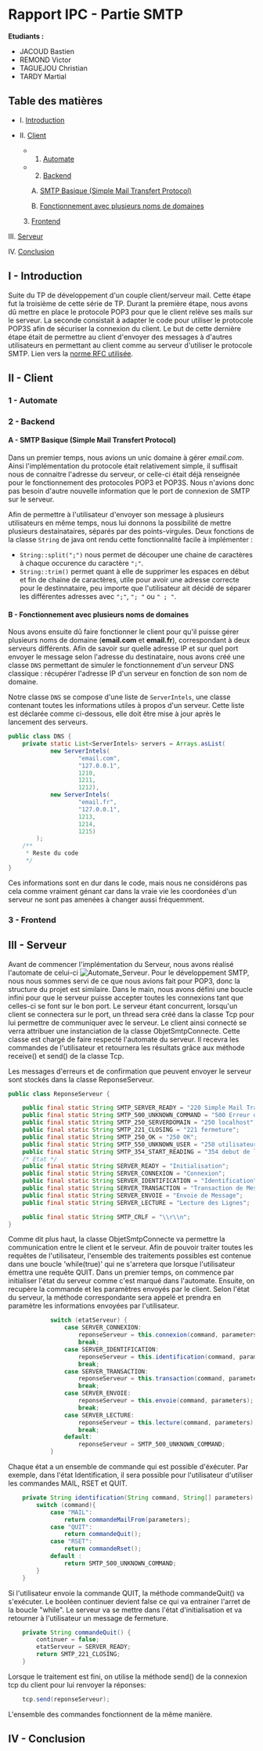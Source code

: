 # Rapport IPC - Partie SMTP <a name="" />

**Etudiants :**
*  JACOUD Bastien
*  REMOND Victor
*  TAGUEJOU Christian
*  TARDY Martial

[RFC]: https://tools.ietf.org/html/rfc5321

## Table des matières
  * I. [Introduction](#I)
  * II. [Client](#II)
    * 1. [Automate](#II1)
    * 2. [Backend](#II2)

		A. [SMTP Basique (Simple Mail Transfert Protocol)](#II2A)

		B. [Fonctionnement avec plusieurs noms de domaines](#II2B)

	3. [Frontend](#II3)

III. [Serveur](#III)

IV. [Conclusion](#IV)

## I - Introduction<a name="I" />
Suite du TP de développement d'un couple client/serveur mail.
Cette étape fut la troisième de cette série de TP.
Durant la première étape, nous avons dû mettre en place le protocole POP3 pour que le client relève ses mails sur le serveur.
La seconde consistait à adapter le code pour utiliser le protocole POP3S afin de sécuriser la connexion du client.
Le but de cette dernière étape était de permettre au client d'envoyer des messages à d'autres utilisateurs en permettant au client comme au serveur d'utiliser le protocole SMTP.
Lien vers la [norme RFC utilisée][RFC].

## II - Client <a name="II" />

### 1 - Automate <a name="II1" />

### 2 - Backend <a name="II2" />

#### A - SMTP Basique (Simple Mail Transfert Protocol) <a name="II2A" />
Dans un premier temps, nous avions un unic domaine à gérer *email.com*.
Ainsi l'implémentation du protocole était relativement simple, il suffisait nous de connaitre l'adresse du serveur, or celle-ci était déjà renseignée pour le fonctionnement des protocoles POP3 et POP3S. 
Nous n'avions donc pas besoin d'autre nouvelle information que le port de connexion de SMTP sur le serveur.

Afin de permettre à l'utilisateur d'envoyer son message à plusieurs utilisateurs en même temps, nous lui donnons la possibilité de mettre plusieurs destainataires, séparés par des points-virgules.
Deux fonctions de la classe ```String``` de java ont rendu cette fonctionnalité facile à implémenter :
*  ```String::split(";")``` nous permet de découper une chaine de caractères à chaque occurence du caractère ```";"```.
*  ```String::trim()``` permet quant à elle de supprimer les espaces en début et fin de chaine de caractères, utile pour avoir une adresse correcte pour le destinnataire, peu importe que l'utilisateur ait décidé de séparer les différentes adresses avec ```";"```, ```"; "``` ou ```" ; "```.

#### B - Fonctionnement avec plusieurs noms de domaines <a name="II2B" />
Nous avons ensuite dû faire fonctionner le client pour qu'il puisse gérer plusieurs noms de domaine (**email.com** et **email.fr**), correspondant à deux serveurs différents.
Afin de savoir sur quelle adresse IP et sur quel port envoyer le message selon l'adresse du destinataire, nous avons créé une classe ```DNS``` permettant de simuler le fonctionnement d'un serveur DNS classique : récupérer l'adresse IP d'un serveur en fonction de son nom de domaine.

Notre classe ```DNS``` se compose d'une liste de ```ServerIntels```, une classe contenant toutes les informations utiles à propos d'un serveur.
Cette liste est déclarée comme ci-dessous, elle doit être mise à jour après le lancement des serveurs.
```java
public class DNS {
	private static List<ServerIntels> servers = Arrays.asList(
			new ServerIntels(
					"email.com",
					"127.0.0.1",
					1210,
					1211,
					1212),
			new ServerIntels(
					"email.fr",
					"127.0.0.1",
					1213,
					1214,
					1215)
		);
	/**
	 * Reste du code
	 */
}
```
Ces informations sont en dur dans le code, mais nous ne considérons pas cela comme vraiment génant car dans la vraie vie les coordonées d'un serveur ne sont pas amenées à changer aussi fréquemment.

### 3 - Frontend <a name="II3" />


## III - Serveur <a name="III" />
Avant de commencer l'implémentation du Serveur, nous avons réalisé l'automate de celui-ci 
![Automate_Serveur](https://raw.githubusercontent.com/Elomidas/POP3/Serveur/images/Automate-serveur.png).
Pour le développement SMTP, nous nous sommes servi de ce que nous avions fait pour POP3, donc la structure du projet est similaire.
Dans le main, nous avons défini une boucle infini pour que le serveur puisse accepter toutes les connexions tant que celles-ci se font sur le bon port. Le serveur étant concurrent, lorsqu'un client se connectera sur le port, un thread sera créé dans la classe Tcp pour lui permettre de communiquer avec le serveur.
Le client ainsi connecté se verra attribuer une instanciation de la classe ObjetSmtpConnecte. Cette classe est chargé de faire respecté l'automate du serveur. Il recevra les commandes de l'utilisateur et retournera les résultats grâce aux méthode receive() et send() de la classe Tcp. 

Les messages d'erreurs et de confirmation que peuvent envoyer le serveur sont stockés dans la classe ReponseServeur.
```java
public class ReponseServeur {

	public final static String SMTP_SERVER_READY = "220 Simple Mail Transfer Service Ready";
	public final static String SMTP_500_UNKNOWN_COMMAND = "500 Erreur de syntaxe, commande non reconnue";
	public final static String SMTP_250_SERVERDOMAIN = "250 localhost";
	public final static String SMTP_221_CLOSING = "221 fermeture";
	public final static String SMTP_250_OK = "250 OK";
	public final static String SMTP_550_UNKNOWN_USER = "250 utilisateur inconnu";
	public final static String SMTP_354_START_READING = "354 debut de lecture";
	/* Etat */
	public final static String SERVER_READY = "Initialisation";
	public final static String SERVER_CONNEXION = "Connexion";
	public final static String SERVER_IDENTIFICATION = "Identification";
	public final static String SERVER_TRANSACTION = "Transaction de Messagerie";
	public final static String SERVER_ENVOIE = "Envoie de Message";
	public final static String SERVER_LECTURE = "Lecture des Lignes";

	public final static String SMTP_CRLF = "\\r\\n";
}
```
Comme dit plus haut, la classe ObjetSmtpConnecte va permettre la communication entre le client et le serveur. Afin de pouvoir traiter toutes les requêtes de l'utilisateur, l'ensemble des traitements possibles est contenue dans une boucle 'while(true)' qui ne s'arretera que lorsque l'utilisateur émettra une requête QUIT.
Dans un premier temps, on commence par initialiser l'état du serveur comme c'est marqué dans l'automate. Ensuite, on recupère la commande et les paramètres envoyés par le client. Selon l'état du serveur, la méthode correspondante sera appelé et prendra en paramètre les informations envoyées par l'utilisateur.
```java
			switch (etatServeur) {
				case SERVER_CONNEXION:
					reponseServeur = this.connexion(command, parameters);
					break;
				case SERVER_IDENTIFICATION:
					reponseServeur = this.identification(command, parameters);
					break;
				case SERVER_TRANSACTION:
					reponseServeur = this.transaction(command, parameters);
					break;
				case SERVER_ENVOIE:
					reponseServeur = this.envoie(command, parameters);
					break;
				case SERVER_LECTURE:
					reponseServeur = this.lecture(command, parameters);
					break;
				default:
					reponseServeur = SMTP_500_UNKNOWN_COMMAND;
			}
```
Chaque état a un ensemble de commande qui est possible d'éxécuter. Par exemple, dans l'état Identification, il sera possible pour l'utilisateur d'utiliser les commandes MAIL, RSET et QUIT.
```java
	private String identification(String command, String[] parameters) {
		switch (command){
			case "MAIL":
				return commandeMailFrom(parameters);
			case "QUIT":
				return commandeQuit();
			case "RSET":
				return commandeRset();
			default :
				return SMTP_500_UNKNOWN_COMMAND;
		}
	}
```
Si l'utilisateur envoie la commande QUIT, la méthode commandeQuit() va s'exécuter. Le booléen continuer devient false ce qui va entrainer l'arret de la boucle "while". Le serveur va se mettre dans l'état d'initialisation et va retourner à l'utilisateur un message de fermeture.
```java
	private String commandeQuit() {
		continuer = false;
		etatServeur = SERVER_READY;
		return SMTP_221_CLOSING;
	}
```
Lorsque le traitement est fini, on utilise la méthode send() de la connexion tcp du client pour lui renvoyer la réponses:
```java
	tcp.send(reponseServeur);
```
L'ensemble des commandes fonctionnent de la même manière.
## IV - Conclusion <a name="IV" />
